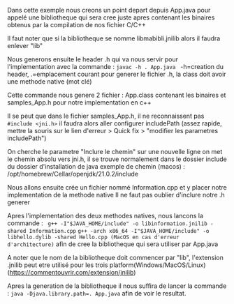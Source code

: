 Dans cette exemple nous creons un point depart depuis App.java pour appelé une bibliotheque qui sera cree juste apres contenant les binaires obtenus par la compilation de nos fichier C/C++

Il faut noter que si la bibliotheque se nomme libmabibli.jnilib alors il faudra enlever "lib" 

Nous generons ensuite le header .h qui va nous servir pour l'implementation avec la commande :
`javac -h . App.java `
 -h=creation du header, .=emplacement courant pour generer le fichier .h, la class doit avoir une methode native (mot clé)

Cette commande nous genere 2 fichier :
App.class contenant les binaires et samples_App.h pour notre implementation en c++

Il se peut que dans le fichier samples_App.h, il ne reconnaissent pas `#include <jni.h>` il faudra alors aller configurer includePath (assez rapide, mettre la souris sur le lien d'erreur > Quick fix > "modifier les parametres includePath")

On cherche le parametre "Inclure le chemin" sur une nouvelle ligne on met le chemin absolu vers jni.h, 
il se trouve normalement dans le dossier include du dossier d'installation de java 
exemple de chemin (macos) : /opt/homebrew/Cellar/openjdk/21.0.2/include

Nous allons ensuite crée un fichier nommé Information.cpp et y placer notre implementation de la methode native
Il ne faut pas oublier d'inclure notre .h generer

Apres l'implementation des deux methodes natives, nous lancons la commande :
` g++ -I"$JAVA_HOME/include" -o libinformation.jnilib -shared Information.cpp`
`g++ -arch x86_64 -I"$JAVA_HOME/include" -o libhello.dylib -shared Hello.cpp (MacOS en cas d'erreur d'architecture)`
afin de cree la bibliotheque qui sera utiliser par App.java

A noter que le nom de la bibliotheque doit commencer par "lib", l'extension .jnilib peut etre utilisé pour les trois platform(Windows/MacOS/Linux) (https://commentouvrir.com/extension/jnilib)

Apres la generation de la bibliotheque il nous suffira de lancer la commande :
`java -Djava.library.path=. App.java` afin de voir le resultat.